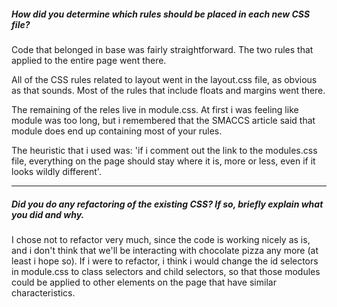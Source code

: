 ##### How did you determine which rules should be placed in each new CSS file?
Code that belonged in base was fairly straightforward. The two rules that applied to the entire page went there.

All of the CSS rules related to layout went in the layout.css file, as obvious as that sounds. Most of the rules that include floats and margins went there.

The remaining of the reles live in module.css. At first i was feeling like module was too long, but i remembered that the SMACCS article said that module does end up containing most of your rules.

The heuristic that i used was: 'if i comment out the link to the modules.css file, everything on the page should stay where it is, more or less, even if it looks wildly different'.

---

##### Did you do any refactoring of the existing CSS? If so, briefly explain what you did and why.

I chose not to refactor very much, since the code is working nicely as is, and i don't think that we'll be interacting with chocolate pizza any more (at least i hope so). If i were to refactor, i think i would change the id selectors in module.css to class selectors and child selectors, so that those modules could be applied to other elements on the page that have similar characteristics.
